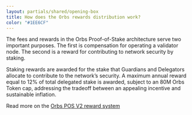 ```yaml
---
layout: partials/shared/opening-box
title: How does the Orbs rewards distribution work?
color: "#1EE6CF"
---
```


The fees and rewards in the Orbs Proof-of-Stake architecture serve two important purposes. The first is compensation for operating a validator node. The second is a reward for contributing to network security by staking.

Staking rewards are awarded for the stake that Guardians and Delegators allocate to contribute to the network’s security. A maximum annual reward equal to 12% of total delegated stake is awarded, subject to an 80M Orbs Token cap, addressing the tradeoff between an appealing incentive and sustainable inflation.

Read more on the [Orbs POS V2 reward system](white-papers/orbs-pos-v2-the-age-of-guardians-section-rewards-fees-bootstrap-fund/)

